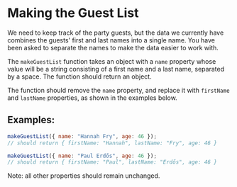 # Making the Guest List

We need to keep track of the party guests, but the data we currently have combines the guests' first and last names into a single name. You have been asked to separate the names to make the data easier to work with.

The `makeGuestList` function takes an object with a `name` property whose value will be a string consisting of a first name and a last name, separated by a space. The function should return an object.

The function should remove the `name` property, and replace it with `firstName` and `lastName` properties, as shown in the examples below.

## Examples:

```javascript
makeGuestList({ name: "Hannah Fry", age: 46 });
// should return { firstName: "Hannah", lastName: "Fry", age: 46 }

makeGuestList({ name: "Paul Erdős", age: 46 });
// should return { firstName: "Paul", lastName: "Erdős", age: 46 }
```

Note: all other properties should remain unchanged.
